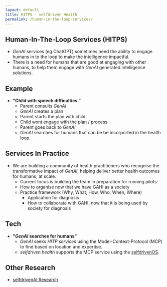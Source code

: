 ```yaml
---
layout: default
title: HITPS - selfdriven Health
permalink: /human-in-the-loop-services/
---
```


## Human-In-The-Loop Services (HITPS)

- *GenAI* services (eg ChatGPT) sometimes need the ability to engage humans in to the loop to make the intelligence impactful.
- There is a need for humans that are good at engaging with other humans, to help them engage with *GenAI* generated intelligence solutions.

## Example

- **"Child with speech difficulties."**
    - Parent consults *GenAI*
    -  *GenAI* creates a plan
    - Parent starts the plan with child
    - Child wont engage with the plan / process
    - Parent goes back to  *GenAI*
    -  *GenAI* searches for humans that can be be incorported in the health loop.

## Services In Practice

- We are building a community of health practitioners who recognise the transformative impact of *GenAI*, helping deliver better health outcomes for humans, at scale.
    - Current focus is building the team in preparation for running pilots:
    - How to organise now that we have GAHI as a society
    - Practice framework (Why, What, How, Who, When, Where)
        - Application for diagnosis
        - How to collaborate with GAHI, now that it is being used by society for diagnosis

## Tech
- **"*GenAI* searches for humans"**
    -  *GenAI* seeks *HITP services* using the Model-Context-Protocol (MCP) to find based on location and expertise.
    - *selfdriven.health* supports the MCP service using the [selfdrivenOS](https://github.com/selfdriven-engagement/selfdrivenOS).

## Other Research
- [selfdrivenAI Research](https://selfdriven.ai/research)


